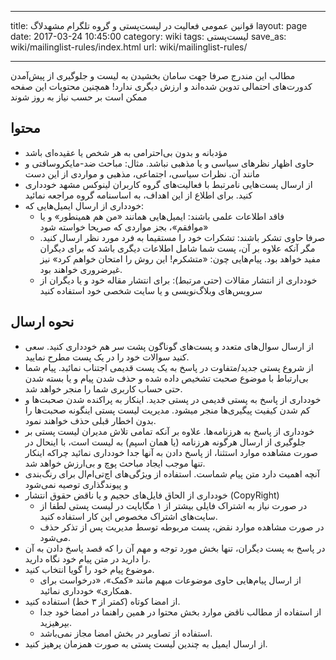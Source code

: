 ----------
title: قوانین عمومی فعالیت در لیست‌پستی و گروه تلگرام مشهدلاگ
layout: page
date: 2017-03-24 10:45:00
category: wiki
tags: لیست‌پستی
save_as: wiki/mailinglist-rules/index.html
url: wiki/mailinglist-rules/

----------
مطالب این مندرج صرفا جهت سامان بخشیدن به لیست و جلوگیری از پیش‌آمدن کدورت‌های احتمالی تدوین شده‌اند و ارزش دیگری ندارد!
همچنین محتویات این صفحه ممکن است بر حسب نیاز به روز شوند

## محتوا

* مؤدبانه و بدون بی‌احترامی به هر شخص یا عقیده‌ای باشد
* حاوی اظهار نظرهای سیاسی و یا مذهبی نباشد.
  مثال: مباحث ضد-مایکروسافتی و مانند آن. نظرات سیاسی، اجتماعی، مذهبی و مواردی از این دست
* از ارسال پست‌هایی نامرتبط با فعالیت‌های گروه کاربران لینوکس مشهد خودداری کنید.
  برای اطلاع از این اهداف، به اساسنامه گروه مراجعه نمائید
* خودداری از ارسال ایمیل‌هایی که:
    * فاقد اطلاعات علمی باشند: ایمیل‌هایی همانند «من هم همینطور» و یا «موافقم»، بجز مواردی که صریحا خواسته شود
    * صرفا حاوی تشکر باشند: تشکرات خود را مستقیما به فرد مورد نظر ارسال کنید. مگر آنکه علاوه بر آن، پست شما شامل اطلاعات دیگری باشد که برای دیگران مفید خواهد بود. پیام‌هایی چون: «متشکرم! این روش را امتحان خواهم کرد» نیز غیرضروری خواهند بود.
    * خودداری از انتشار مقالات (حتی مرتبط): 
    برای انتشار مقاله خود و یا دیگران از سرویس‌های وبلاگ‌نویسی و یا سایت‌ شخصی خود استفاده کنید

## نحوه ارسال

* از ارسال سوال‌های متعدد و پست‌های گوناگون پشت سر هم خودداری کنید. سعی کنید سوالات خود را در یک پست مطرح نمایید.
* از شروع پستی جدید/متفاوت در پاسخ به یک پست قدیمی اجتناب نمائید.
  پیام شما بی‌ارتباط با موضوع صحبت تشخیص داده شده و حذف شدن پیام و یا بسته شدن حتی حساب کاربری شما را منجر خواهد شد.
* خودداری از پاسخ به پستی قدیمی در پستی جدید. اینکار به پراکنده شدن صحبت‌ها و کم شدن کیفیت پیگیری‌ها منجر میشود. مدیریت لیست پستی اینگونه صحبت‌ها را بدون اخطار قبلی حذف خواهند نمود.
* خودداری از پاسخ به هرزنامه‌ها.
   علاوه بر آنکه تمامی تلاش مدیران لیست پستی بر جلوگیری از ارسال هرگونه هرزنامه (یا همان اسپم) به لیست است، با اینحال در صورت مشاهده موارد استثنا، از پاسخ دادن به آنها جدا خودداری نمائید چراکه اینکار تنها موجب ایجاد مباحث پوچ و بی‌ارزش خواهد شد.
* آنچه اهمیت دارد متن پیام شماست. استفاده از ویژگی‌های اچ‌تی‌ام‌ال برای رنگ‌بندی و پیوند‌گذاری توصیه نمی‌شود
* خودداری از الحاق فایل‌های حجیم و یا ناقض حقوق انتشار (CopyRight)
    * در صورت نیاز به اشتراک فایلی بیشتر از ۱ مگابایت در لیست پستی لطفا از سایت‌های اشتراک مخصوص این کار استفاده کنید.
    * در صورت مشاهده موارد نقض، پست مربوطه توسط مدیریت پس از تذکر حذف می‌شود.
* در پاسخ به پست دیگران، تنها بخش مورد توجه و مهم آن را که قصد پاسخ دادن به آن را دارید در متن پیام خود نگاه دارید.
* موضوع پیام خود را گویا انتخاب کنید.
    * از ارسال پیام‌هایی حاوی موضوعات مبهم مانند «کمک»، «درخواست برای همکاری» خودداری نمائید.
* از امضا کوتاه (کمتر از ۳ خط) استفاده کنید.
    * از استفاده از مطالب ناقض موارد بخش محتوا در همین راهنما در امضا خود جدا بپرهیزید.
    * استفاده از تصاویر در بخش امضا مجاز نمی‌باشد.
* از ارسال ایمیل به چندین لیست پستی به صورت همزمان پرهیز کنید.
